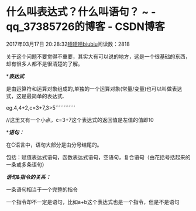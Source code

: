# 什么叫表达式？什么叫语句？  ~ - qq_37385726的博客 - CSDN博客





2017年03月17日 20:28:32[啧啧啧biubiu](https://me.csdn.net/qq_37385726)阅读数：2818








关于这个问题不要觉得不重要，其实大有可以说的地方，这是一个很基础的东西，却有很多人都不是很清楚的了解。

****表达式***

是由运算符和运算对象组成的,单独的一个运算对象(常量/变量)也可以叫做表达式，这是最简单的表达式.

eg.4,4+2,c=3+7,3>5````````````

//这里又有一个小点，c=3+7这个表达式的返回值是左值的值即10



****语句：***

在C语言中，语句大部分是由分号结尾的。

包括：赋值表达式语句，函数表达式语句，空语句，复合语句（由花括号括起来的一条或多条语句）

***语句&指令的关系：***

一条语句相当于一个完整的指令

一个指令却不一定是语句，比如a+b这个表达式也是一个指令，但是不是语句



